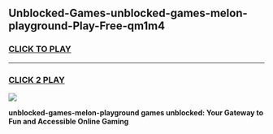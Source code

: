 
## Unblocked-Games-unblocked-games-melon-playground-Play-Free-qm1m4
<h3>
<a href="https://premium76.site?title=unblocked-games-melon-playground&ref=09A">CLICK TO PLAY</a></h3>
<hr>

<h3>
<a href="https://premium76.site?title=unblocked-games-melon-playground&ref=09A">CLICK 2 PLAY</a>
  
</h3>

<a href="https://premium76.site?title=unblocked-games-melon-playground&ref=09A"><img src="https://clearcache.store/games.png"></a>


**unblocked-games-melon-playground games unblocked: Your Gateway to Fun and Accessible Online Gaming**
